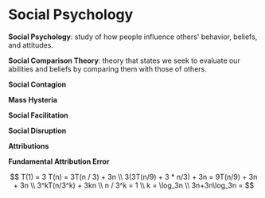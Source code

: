 # Social Psychology

**Social Psychology**: study of how people influence others' behavior, beliefs, and attitudes.

**Social Comparison Theory**: theory that states we seek to evaluate our abilities and beliefs by comparing them with those of others. 

**Social Contagion**

**Mass Hysteria**

**Social Facilitation**

**Social Disruption**

**Attributions**

**Fundamental Attribution Error**



$$
T(1) = 3
T(n) = 3T(n / 3) + 3n \\
3(3T(n/9) + 3 * n/3) + 3n = 9T(n/9) + 3n + 3n \\ 
3^kT(n/3^k) + 3kn \\
n / 3^k = 1 \\
k = \log_3n \\
3n+3n\log_3n =
$$


